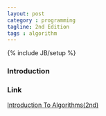 ```yaml
---
layout: post
category : programming
tagline: 2nd Edition
tags : algorithm
---
```

{% include JB/setup %}

### Introduction

### Link

<a target="_blank"  href="{{ BASE_PATH }}/books/Introduction To Algorithms(2nd)..html">Introduction To Algorithms(2nd)</a>

